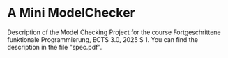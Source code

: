 # A Mini ModelChecker
Description of the Model Checking Project for the course Fortgeschrittene funktionale Programmierung, ECTS 3.0, 2025 S 1.
You can find the description in the file "spec.pdf".
